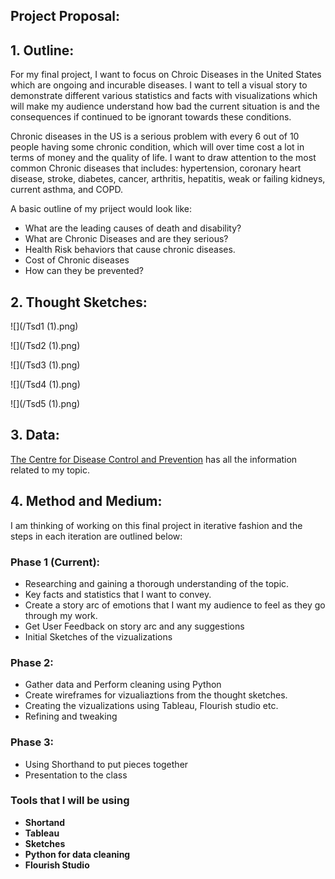 ## Project Proposal: 

## 1. Outline: 

For my final project, I want to focus on Chroic Diseases in the United States which are ongoing and incurable diseases. I want to tell a visual story to demonstrate different various statistics and facts with visualizations which will make my audience understand how bad the current situation is and the consequences if continued to be ignorant towards these conditions.

Chronic diseases in the US is a serious problem with every 6 out of 10 people having some chronic condition, which will over time cost a lot in terms of money and the quality of life. I want to draw attention to the most common Chronic diseases that includes: hypertension, coronary heart disease, stroke, diabetes, cancer, arthritis, hepatitis, weak or failing kidneys, current asthma, and COPD.


A basic outline of my priject would look like:
* What are the leading causes of death and disability?
* What are Chronic Diseases and are they serious?
* Health Risk behaviors that cause chronic diseases.
* Cost of Chronic diseases
* How can they be prevented?


## 2. Thought Sketches: 

![](/Tsd1 (1).png)

![](/Tsd2 (1).png)

![](/Tsd3 (1).png)

![](/Tsd4 (1).png)

![](/Tsd5 (1).png)


## 3. Data: 

[The Centre for Disease Control and Prevention](https://www.cdc.gov/chronicdisease/index.htm) has all the information related to my topic. 

## 4. Method and Medium: 

I am thinking of working on this final project in iterative fashion and the steps in each iteration are outlined below: 

### Phase 1 (Current): 

  * Researching and gaining a thorough understanding of the topic.
  * Key facts and statistics that I want to convey. 
  * Create a story arc of emotions that I want my audience to feel as they go through my work.
  * Get User Feedback on story arc and any suggestions
  * Initial Sketches of the vizualizations

### Phase 2:
  * Gather data and Perform cleaning using Python
  * Create wireframes for vizualiaztions from the thought sketches.
  * Creating the vizualizations using Tableau, Flourish studio etc. 
  * Refining and tweaking
  
###  Phase 3:
 * Using Shorthand to put pieces together
 * Presentation to the class
 

### Tools that I will be using 
* **Shortand** 
* **Tableau** 
* **Sketches**
* **Python for data cleaning**
* **Flourish Studio** 
